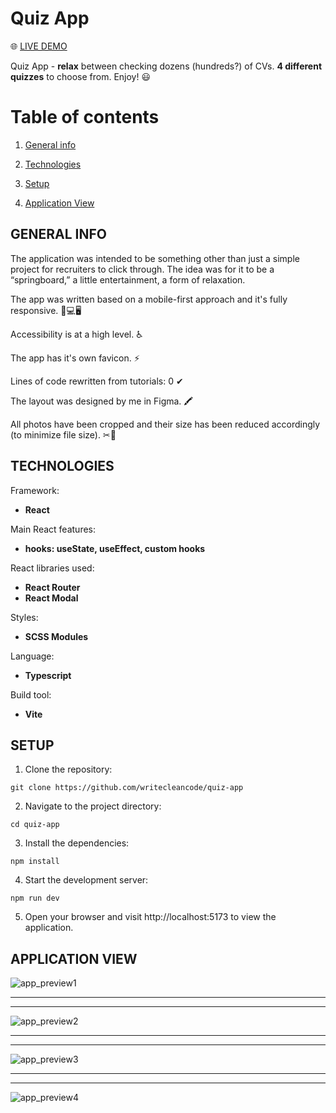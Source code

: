 # Quiz App

🌐 [LIVE DEMO](https://writecleancode.github.io/quiz-app/)



Quiz App - **relax** between checking dozens (hundreds?) of CVs. **4 different quizzes** to choose from. Enjoy! 😃



# Table of contents

1. [General info](#general-info)

2. [Technologies](#technologies)

3. [Setup](#setup)

4. [Application View](application-view)



## GENERAL INFO

The application was intended to be something other than just a simple project for recruiters to click through. The idea was for it to be a “springboard,” a little entertainment, a form of relaxation.

The app was written based on a mobile-first approach and it's fully responsive. 📱💻🖥

Accessibility is at a high level. ♿

The app has it's own favicon. ⚡

Lines of code rewritten from tutorials: 0 ✔

The layout was designed by me in Figma. 🖍

All photos have been cropped and their size has been reduced accordingly (to minimize file size). ✂📐



## TECHNOLOGIES

Framework:
- **React**

Main React features:
- **hooks: useState, useEffect, custom hooks**

React libraries used:
- **React Router**
- **React Modal**

Styles:
- **SCSS Modules**

Language:
- **Typescript**

Build tool:
- **Vite**



## SETUP

1. Clone the repository:

```
git clone https://github.com/writecleancode/quiz-app
```

2. Navigate to the project directory:

```
cd quiz-app
```

3. Install the dependencies:

```
npm install
```

4. Start the development server:

```
npm run dev
```

5. Open your browser and visit http://localhost:5173 to view the application.



## APPLICATION VIEW

![app_preview1](https://github.com/writecleancode/quiz-app/assets/143826285/0a4d708e-cc23-49e8-95b7-b3b7fea9bbfc)
***
***
![app_preview2](https://github.com/writecleancode/quiz-app/assets/143826285/0207aafb-f250-49a8-bee6-fa5cd69e3793)
***
***
![app_preview3](https://github.com/writecleancode/quiz-app/assets/143826285/57380988-f700-4ad4-aa89-f72c8d8e9b9e)
***
***
![app_preview4](https://github.com/writecleancode/quiz-app/assets/143826285/7545c569-bc94-41c1-b2f5-c73102754aed)